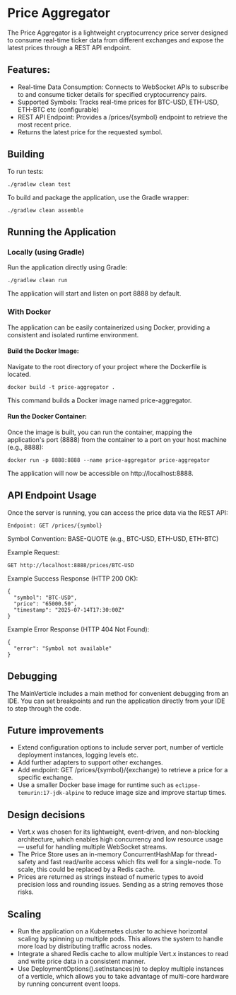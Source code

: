 # Price Aggregator

The Price Aggregator is a lightweight cryptocurrency price server designed to consume real-time ticker data from different exchanges and expose the latest prices through a REST API endpoint.

## Features:

- Real-time Data Consumption: Connects to WebSocket APIs to subscribe to and consume ticker details for specified cryptocurrency pairs.
- Supported Symbols: Tracks real-time prices for BTC-USD, ETH-USD, ETH-BTC etc (configurable)
- REST API Endpoint: Provides a /prices/{symbol} endpoint to retrieve the most recent price.
- Returns the latest price for the requested symbol.

## Building
To run tests:
```
./gradlew clean test
```

To build and package the application, use the Gradle wrapper:
```
./gradlew clean assemble
```

## Running the Application
### Locally (using Gradle)
Run the application directly using Gradle:
```
./gradlew clean run
```

The application will start and listen on port 8888 by default.

### With Docker
The application can be easily containerized using Docker, providing a consistent and isolated runtime environment.

#### Build the Docker Image:
Navigate to the root directory of your project where the Dockerfile is located.
```
docker build -t price-aggregator .
```

This command builds a Docker image named price-aggregator.

#### Run the Docker Container:
Once the image is built, you can run the container, mapping the application's port (8888) from the container to a port on your host machine (e.g., 8888):
```
docker run -p 8888:8888 --name price-aggregator price-aggregator
```
The application will now be accessible on http://localhost:8888.

## API Endpoint Usage

Once the server is running, you can access the price data via the REST API:
```
Endpoint: GET /prices/{symbol}
```
Symbol Convention: BASE-QUOTE (e.g., BTC-USD, ETH-USD, ETH-BTC)

Example Request:
```
GET http://localhost:8888/prices/BTC-USD
```
Example Success Response (HTTP 200 OK):
```
{
  "symbol": "BTC-USD",
  "price": "65000.50",
  "timestamp": "2025-07-14T17:30:00Z"
}
```
Example Error Response (HTTP 404 Not Found):
```
{
  "error": "Symbol not available"
}
```
## Debugging
The MainVerticle includes a main method for convenient debugging from an IDE. You can set breakpoints and run the application directly from your IDE to step through the code.

## Future improvements
- Extend configuration options to include server port, number of verticle deployment instances, logging levels etc.
- Add further adapters to support other exchanges.
- Add endpoint: GET /prices/{symbol}/{exchange} to retrieve a price for a specific exchange.
- Use a smaller Docker base image for runtime such as `eclipse-temurin:17-jdk-alpine` to reduce image size and improve startup times.

## Design decisions
- Vert.x was chosen for its lightweight, event-driven, and non-blocking architecture, which enables high concurrency and low resource usage — useful for handling multiple WebSocket streams.
- The Price Store uses an in-memory ConcurrentHashMap for thread-safety and fast read/write access which fits well for a single-node. To scale, this could be replaced by a Redis cache.
- Prices are returned as strings instead of numeric types to avoid precision loss and rounding issues. Sending as a string removes those risks.

## Scaling
- Run the application on a Kubernetes cluster to achieve horizontal scaling by spinning up multiple pods. This allows the system to handle more load by distributing traffic across nodes.
- Integrate a shared Redis cache to allow multiple Vert.x instances to read and write price data in a consistent manner.
- Use DeploymentOptions().setInstances(n) to deploy multiple instances of a verticle, which allows you to take advantage of multi-core hardware by running concurrent event loops.
